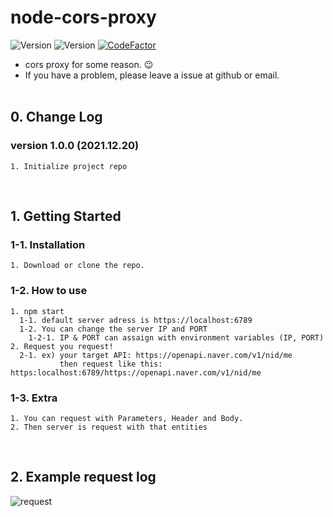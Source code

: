 # node-cors-proxy

![Version](https://img.shields.io/badge/Version-1.0.0-green)
![Version](https://img.shields.io/badge/Update-2021.12.20-yellow)
[![CodeFactor](https://www.codefactor.io/repository/github/pepsizerosugar/node-cors-proxy/badge)](https://www.codefactor.io/repository/github/pepsizerosugar/node-cors-proxy)

* cors proxy for some reason. 😉
* If you have a problem, please leave a issue at github or email.
<br><br>

## 0. Change Log
### version 1.0.0 (2021.12.20)
```
1. Initialize project repo
```
<br>

## 1. Getting Started
### 1-1. Installation
```
1. Download or clone the repo.
```
### 1-2. How to use
```
1. npm start
  1-1. default server adress is https://localhost:6789
  1-2. You can change the server IP and PORT
    1-2-1. IP & PORT can assaign with environment variables (IP, PORT)
2. Request you request!
  2-1. ex) your target API: https://openapi.naver.com/v1/nid/me
           then request like this: https:localhost:6789/https://openapi.naver.com/v1/nid/me
```
### 1-3. Extra
```
1. You can request with Parameters, Header and Body.
2. Then server is request with that entities
```
<br>

## 2. Example request log
![request](https://user-images.githubusercontent.com/84403670/146704461-f116e0b9-2b93-4b39-80ae-4e2ee2e95bb3.PNG)
